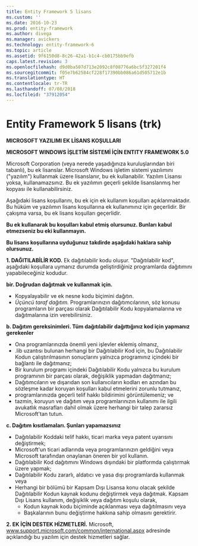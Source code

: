 ```yaml
---
title: Entity Framework 5 lisans
ms.custom: ''
ms.date: 2016-10-23
ms.prod: entity-framework
ms.author: divega
ms.manager: avickers
ms.technology: entity-framework-6
ms.topic: article
ms.assetid: 9f6150d8-8c26-42a1-b1c4-cb0175bb9efb
caps.latest.revision: 3
ms.openlocfilehash: d9d0ba507d713e2092c8f08776a6bc5f327201f4
ms.sourcegitcommit: f05e7b62584cf228f17390bb086a61d505712e1b
ms.translationtype: HT
ms.contentlocale: tr-TR
ms.lasthandoff: 07/08/2018
ms.locfileid: "37912054"
---
```

# <a name="entity-framework-5-license-enu"></a>Entity Framework 5 lisans (trk)
**MICROSOFT YAZILIMI EK LİSANS KOŞULLARI**

**MICROSOFT WINDOWS İŞLETİM SİSTEMİ İÇİN ENTITY FRAMEWORK 5.0**

Microsoft Corporation (veya nerede yaşadığınıza kuruluşlarından biri tabanlı), bu ek lisanslar. Microsoft Windows işletim sistemi yazılımını ("yazılım") kullanmak üzere lisanslanır, bu ek kullanabilir. Yazılım Lisansı yoksa, kullanamazsınız. Bu ek yazılımın geçerli şekilde lisanslanmış her kopyası ile kullanabilirsiniz.

Aşağıdaki lisans koşullarını, bu ek için ek kullanım koşulları açıklanmaktadır. Bu hüküm ve yazılımın lisans koşullarına ek kullanımınız için geçerlidir. Bir çakışma varsa, bu ek lisans koşulları geçerlidir.

**Bu ek kullanarak bu koşulları kabul etmiş olursunuz. Bunları kabul etmezseniz bu eki kullanmayın.**

**Bu lisans koşullarına uyduğunuz takdirde aşağıdaki haklara sahip olursunuz.**

**1. DAĞITILABİLİR KOD.** Ek dağıtılabilir kodu oluşur. "Dağıtılabilir kod", aşağıdaki koşullara uymanız durumda geliştirdiğiniz programlarda dağıtımını yapabileceğiniz kodudur.

**bir. Doğrudan dağıtmak ve kullanmak için.**

-   Kopyalayabilir ve ek nesne kodu biçimini dağıtın.
-   *Üçüncü taraf dağıtım.* Programlarınızın dağıtımcılarının, söz konusu programların bir parçası olarak Dağıtılabilir Kodu kopyalamalarına ve dağıtmalarına izin verebilirsiniz.

**b. Dağıtım gereksinimleri. Tüm dağıtılabilir dağıttığınız kod için yapmanız gerekenler**

-   Ona programlarınızda önemli yeni işlevler eklemiş olmanız,
-   .lib uzantısı bulunan herhangi bir Dağıtılabilir Kod için, bu Dağıtılabilir Kodun çalıştırılmasının sonuçlarını yalnızca programınız içindeki bir bağlantı ile dağıtmanız;
-   Bir kurulum programı içindeki Dağıtılabilir Kodu yalnızca bu kurulum programının bir parçası olarak, değişiklik yapmadan dağıtmanız;
-   Dağıtımcıların ve dışarıdan son kullanıcıların kodları en azından bu sözleşme kadar koruyan koşulları kabul etmelerini zorunlu tutmanız,
-   programlarınızda geçerli telif hakkı bildirimini görüntülemeniz; ve
-   tazmin, koruyun ve dağıtım veya programlarınızın kullanımı ile ilgili avukatlık masrafları dahil olmak üzere herhangi bir talep zararsız Microsoft'tan tutun.

**c. Dağıtım kısıtlamaları. Şunları yapamazsınız**

-   Dağıtılabilir Koddaki telif hakkı, ticari marka veya patent uyarısını değiştirmek;
-   Microsoft'un ticari adlarında veya programlarınızın geldiğini veya Microsoft tarafından onaylanan öneren bir yol kullanın.
-   Dağıtılabilir Kod dağıtımını Windows dışındaki bir platformda çalıştırmak üzere yapmak;
-   Dağıtılabilir Kodu zararlı, aldatıcı ve yasa dışı programlarda kullanmak veya
-   Herhangi bir bölümü bir Kapsam Dışı Lisansa konu olacak şekilde Dağıtılabilir Kodun kaynak kodunu değiştirmek veya dağıtmak. Kapsam Dışı Lisans kullanım, değişiklik veya dağıtım koşulu olarak,
    -   Kodun kaynak kodu biçiminde açıklanması veya dağıtılmasını veya
    -   Başkalarının bunu değiştirme hakkına sahip olmasını gerektirir.

**2. EK İÇİN DESTEK HİZMETLERİ.** Microsoft, www.support.microsoft.com/common/international.aspx adresinde açıklandığı bu yazılım için destek hizmetleri sağlar.
